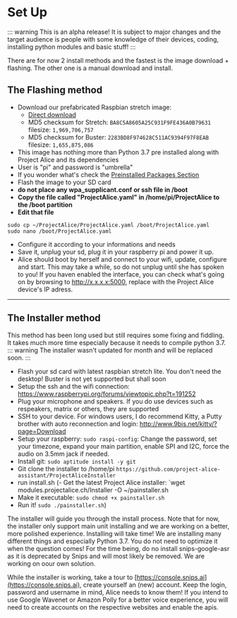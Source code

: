 # Set Up

::: warning
This is an alpha release! It is subject to major changes and the target audience is people with some knowledge of their devices, coding, installing python modules and basic stuff!
:::

There are for now 2 install methods and the fastest is the image download + flashing. The other one is a manual download and install.

## The Flashing method
- Download our prefabricated Raspbian stretch image:
   - [Direct download](https://github.com/project-alice-assistant/ProjectAlice/releases/tag/v1.0.0-a4)
   - MD5 checksum for Stretch: `BA8C5A8605A25C931F9FE436A0B79631` filesize: `1,969,706,757`
   - MD5 checksum for Buster: `2283BD8F974628C511AC9394F97F8EAB` filesize: `1,655,875,086`
 - This image has nothing more than Python 3.7 pre installed along with Project Alice and its dependencies
 - User is "pi" and password is "umbrella"
 - If you wonder what's check the [Preinstalled Packages Section](preinstalled)
- Flash the image to your SD card
- **do not place any wpa_supplicant.conf or ssh file in /boot**
- **Copy the file called "ProjectAlice.yaml" in /home/pi/ProjectAlice to the /boot partition**
- **Edit that file**
```
sudo cp ~/ProjectAlice/ProjectAlice.yaml /boot/ProjectAlice.yaml
sudo nano /boot/ProjectAlice.yaml
```
- Configure it according to your informations and needs
- Save it, unplug your sd, plug it in your raspberry pi and power it up.
- Alice should boot by herself and connect to your wifi, update, configure and start. This may take a while, so do not unplug until she has spoken to you! If you haven enabled the interface, you can check what's going on by browsing to http://x.x.x.x:5000, replace with the Project Alice device's IP adress.

------------------


## The Installer method

This method has been long used but still requires some fixing and fiddling. It takes much more time especially because it needs to compile python 3.7. 
::: warning
The installer wasn't updated for month and will be replaced soon.
:::

- Flash your sd card with latest raspbian stretch lite. You don't need the desktop! Buster is not yet supported but shall soon
- Setup the ssh and the wifi connection: https://www.raspberrypi.org/forums/viewtopic.php?t=191252
- Plug your microphone and speakers. If you do use devices such as respeakers, matrix or others, they are supported
- SSH to your device. For windows users, I do recommend Kitty, a Putty brother with auto reconnection and login: http://www.9bis.net/kitty/?page=Download
- Setup your raspberry: `sudo raspi-config`: Change the password, set your timezone, expand your main partition, enable SPI and I2C, force the audio on 3.5mm jack if needed.
- Install git: `sudo aptitude install -y git`
- Git clone the installer to /home/pi `https://github.com/project-alice-assistant/ProjectAliceInstaller`
- run install.sh
(- Get the latest Project Alice installer: `wget modules.projectalice.ch/Installer -O ~/painstaller.sh
- Make it executable: `sudo chmod +x painstaller.sh`
- Run it! `sudo ./painstaller.sh`)

The installer will guide you through the install process. Note that for now, the installer only support main unit installing and we are working on a better, more polished experience. Installing will take time! We are installing many different things and especially Python 3.7. You do not need to optimize it when the question comes! For the time being, do no install snips-google-asr as it is deprecated by Snips and will most likely be removed. We are working on oour own solution.

While the installer is working, take a tour to [https://console.snips.ai](https://console.snips.ai), create yourself an (new) account. Keep the login, password and username in mind, Alice needs to know them! If you intend to use Google Wavenet or Amazon Polly for a better voice experience, you will need to create accounts on the respective websites and enable the apis.
